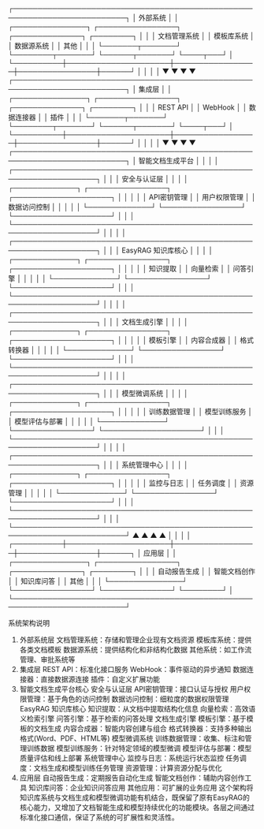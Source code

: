 ┌─────────────────────────────────────────────────────────────────────────┐
│                              外部系统                                     │
│  ┌───────────────┐   ┌────────────────┐   ┌──────────────┐   ┌────────┐  │
│  │  文档管理系统  │   │  模板库系统    │   │  数据源系统  │   │ 其他   │  │
│  └───────┬───────┘   └────────┬───────┘   └──────┬───────┘   └────┬───┘  │
└──────────┼─────────────────────┼─────────────────┼────────────────┼──────┘
           │                     │                 │                │
           ▼                     ▼                 ▼                ▼
┌─────────────────────────────────────────────────────────────────────────┐
│                               集成层                                     │
│  ┌───────────────┐   ┌────────────────┐   ┌──────────────┐   ┌────────┐  │
│  │  REST API     │   │  WebHook       │   │  数据连接器   │   │ 插件   │  │
│  └───────┬───────┘   └────────┬───────┘   └──────┬───────┘   └────┬───┘  │
└──────────┼─────────────────────┼─────────────────┼────────────────┼──────┘
           │                     │                 │                │
           ▼                     ▼                 ▼                ▼
┌─────────────────────────────────────────────────────────────────────────┐
│                         智能文档生成平台                                 │
│                                                                         │
│  ┌───────────────────────────────────────────────────────────────────┐  │
│  │                          安全与认证层                              │  │
│  │   ┌─────────────┐   ┌────────────────┐   ┌────────────────────┐   │  │
│  │   │ API密钥管理  │   │  用户权限管理  │   │  数据访问控制      │   │  │
│  │   └─────────────┘   └────────────────┘   └────────────────────┘   │  │
│  └───────────────────────────────────────────────────────────────────┘  │
│                                                                         │
│  ┌───────────────────────────────────────────────────────────────────┐  │
│  │                         EasyRAG 知识库核心                         │  │
│  │   ┌─────────────┐   ┌────────────────┐   ┌────────────────────┐   │  │
│  │   │ 知识提取     │   │  向量检索      │   │  问答引擎          │   │  │
│  │   └─────────────┘   └────────────────┘   └────────────────────┘   │  │
│  └───────────────────────────────────────────────────────────────────┘  │
│                                                                         │
│  ┌───────────────────────────────────────────────────────────────────┐  │
│  │                         文档生成引擎                               │  │
│  │   ┌─────────────┐   ┌────────────────┐   ┌────────────────────┐   │  │
│  │   │ 模板引擎     │   │  内容合成器    │   │  格式转换器        │   │  │
│  │   └─────────────┘   └────────────────┘   └────────────────────┘   │  │
│  └───────────────────────────────────────────────────────────────────┘  │
│                                                                         │
│  ┌───────────────────────────────────────────────────────────────────┐  │
│  │                          模型微调系统                              │  │
│  │   ┌─────────────┐   ┌────────────────┐   ┌────────────────────┐   │  │
│  │   │ 训练数据管理 │   │  模型训练服务  │   │  模型评估与部署    │   │  │
│  │   └─────────────┘   └────────────────┘   └────────────────────┘   │  │
│  └───────────────────────────────────────────────────────────────────┘  │
│                                                                         │
│  ┌───────────────────────────────────────────────────────────────────┐  │
│  │                          系统管理中心                              │  │
│  │   ┌─────────────┐   ┌────────────────┐   ┌────────────────────┐   │  │
│  │   │ 监控与日志   │   │  任务调度      │   │  资源管理          │   │  │
│  │   └─────────────┘   └────────────────┘   └────────────────────┘   │  │
│  └───────────────────────────────────────────────────────────────────┘  │
│                                                                         │
└─────────────────────────────────────────────────────────────────────────┘
           ▲                     ▲                 ▲                ▲
           │                     │                 │                │
┌──────────┼─────────────────────┼─────────────────┼────────────────┼──────┐
│                               应用层                                     │
│  ┌───────────────┐   ┌────────────────┐   ┌──────────────┐   ┌────────┐  │
│  │  自动报告生成 │   │  智能文档创作  │   │  知识库问答  │   │ 其他   │  │
│  └───────────────┘   └────────────────┘   └──────────────┘   └────────┘  │
└─────────────────────────────────────────────────────────────────────────┘


系统架构说明
1. 外部系统层
文档管理系统：存储和管理企业现有文档资源
模板库系统：提供各类文档模板
数据源系统：提供结构化和非结构化数据
其他系统：如工作流管理、审批系统等
2. 集成层
REST API：标准化接口服务
WebHook：事件驱动的异步通知
数据连接器：直接数据源连接
插件：自定义扩展功能
3. 智能文档生成平台核心
安全与认证层
API密钥管理：接口认证与授权
用户权限管理：基于角色的访问控制
数据访问控制：细粒度的数据权限管理
EasyRAG 知识库核心
知识提取：从文档中提取结构化信息
向量检索：高效语义检索引擎
问答引擎：基于检索的问答处理
文档生成引擎
模板引擎：基于模板的文档生成
内容合成器：智能内容创建与组合
格式转换器：支持多种输出格式(Word、PDF、HTML等)
模型微调系统
训练数据管理：收集、标注和管理训练数据
模型训练服务：针对特定领域的模型微调
模型评估与部署：模型质量评估和线上部署
系统管理中心
监控与日志：系统运行状态监控
任务调度：文档生成和模型训练任务管理
资源管理：计算资源分配与优化
4. 应用层
自动报告生成：定期报告自动化生成
智能文档创作：辅助内容创作工具
知识库问答：企业知识问答应用
其他应用：可扩展的业务应用
这个架构将知识库系统与文档生成和模型微调功能有机结合，既保留了原有EasyRAG的核心能力，又增加了文档智能生成和模型持续优化的功能模块。各层之间通过标准化接口通信，保证了系统的可扩展性和灵活性。